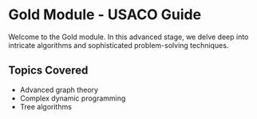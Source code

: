 # Gold Module - USACO Guide

Welcome to the Gold module. In this advanced stage, we delve deep into intricate algorithms and sophisticated problem-solving techniques.

## Topics Covered
- Advanced graph theory
- Complex dynamic programming
- Tree algorithms

